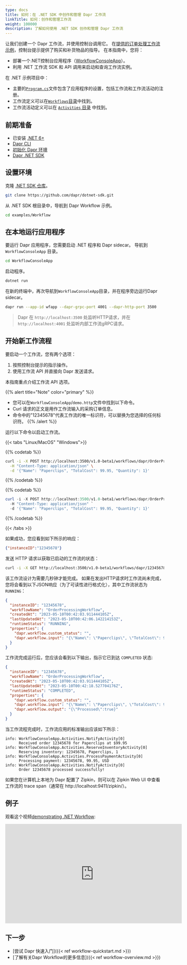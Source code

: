 ```yaml
---
type: docs
title: 如何：在 .NET SDK 中创作和管理 Dapr 工作流
linkTitle: 如何：创作和管理工作流
weight: 100000
description: 了解如何使用 .NET SDK 创作和管理 Dapr 工作流
---
```


让我们创建一个 Dapr 工作流，并使用控制台调用它。 在[提供的订单处理工作流示例](https://github.com/dapr/dotnet-sdk/tree/master/examples/Workflow)，控制台提示提供了购买和补货物品的指导。 在本指南中，您将：

- 部署一个.NET控制台应用程序（[WorkflowConsoleApp](https://github.com/dapr/dotnet-sdk/tree/master/examples/Workflow/WorkflowConsoleApp)）。
- 利用 .NET 工作流 SDK 和 API 调用来启动和查询工作流实例。

在 .NET 示例项目中：

- 主要的[`Program.cs`](https://github.com/dapr/dotnet-sdk/blob/master/examples/Workflow/WorkflowConsoleApp/Program.cs)文件包含了应用程序的设置，包括工作流和工作流活动的注册。
- 工作流定义可以在[`Workflows`目录](https://github.com/dapr/dotnet-sdk/tree/master/examples/Workflow/WorkflowConsoleApp/Workflows)中找到。
- 工作流活动定义可以在 [`Activities` 目录](https://github.com/dapr/dotnet-sdk/tree/master/examples/Workflow/WorkflowConsoleApp/Activities) 中找到。

## 前期准备

- 已安装 [.NET 6+](https://dotnet.microsoft.com/download)
- [Dapr CLI](https://docs.dapr.io/getting-started/install-dapr-cli/)
- [初始化 Dapr 环境](https://docs.dapr.io/getting-started/install-dapr-selfhost/)
- [Dapr .NET SDK](https://github.com/dapr/dotnet-sdk/)

## 设置环境

克隆 [.NET SDK 仓库](https://github.com/dapr/dotnet-sdk)。

```sh
git clone https://github.com/dapr/dotnet-sdk.git
```

从 .NET SDK 根目录中，导航到 Dapr Workflow 示例。

```sh
cd examples/Workflow
```

## 在本地运行应用程序

要运行 Dapr 应用程序，您需要启动 .NET 程序和 Dapr sidecar。 导航到 `WorkflowConsoleApp` 目录。

```sh
cd WorkflowConsoleApp
```

启动程序。

```sh
dotnet run
```

在新的终端中，再次导航到`WorkflowConsoleApp`目录，并在程序旁边运行Dapr sidecar。

```sh
dapr run --app-id wfapp --dapr-grpc-port 4001 --dapr-http-port 3500
```

> Dapr 在 `http://localhost:3500` 处监听HTTP请求，并在 `http://localhost:4001` 处监听内部工作流gRPC请求。

## 开始新工作流程

要启动一个工作流，您有两个选项：

1. 按照控制台提示的指示操作。
2. 使用工作流 API 并直接向 Dapr 发送请求。

本指南重点介绍工作流 API 选项。

{{% alert title="Note" color="primary" %}}

- 您可以在`WorkflowConsoleApp`/`demo.http`文件中找到以下命令。
- Curl 请求的正文是用作工作流输入的采购订单信息。
- 命令中的"12345678"代表工作流的唯一标识符，可以替换为您选择的任何标识符。
  {{% /alert %}}

运行以下命令以启动工作流。

{{< tabs "Linux/MacOS" "Windows">}}

{{% codetab %}}

```bash
curl -i -X POST http://localhost:3500/v1.0-beta1/workflows/dapr/OrderProcessingWorkflow/start?instanceID=12345678 \
  -H "Content-Type: application/json" \
  -d '{"Name": "Paperclips", "TotalCost": 99.95, "Quantity": 1}'
```

{{% /codetab %}}

{{% codetab %}}

```powershell
curl -i -X POST http://localhost:3500/v1.0-beta1/workflows/dapr/OrderProcessingWorkflow/start?instanceID=12345678 `
  -H "Content-Type: application/json" `
  -d '{"Name": "Paperclips", "TotalCost": 99.95, "Quantity": 1}'
```

{{% /codetab %}}

{{< /tabs >}}

如果成功，您应看到如下所示的响应：

```json
{"instanceID":"12345678"}
```

发送 HTTP 请求以获取已启动的工作流的状态：

```bash
curl -i -X GET http://localhost:3500/v1.0-beta1/workflows/dapr/12345678
```

该工作流设计为需要几秒钟才能完成。 如果在发出HTTP请求时工作流尚未完成，您将会看到以下JSON响应（为了可读性进行格式化），其中工作流状态为`RUNNING`：

```json
{
  "instanceID": "12345678",
  "workflowName": "OrderProcessingWorkflow",
  "createdAt": "2023-05-10T00:42:03.911444105Z",
  "lastUpdatedAt": "2023-05-10T00:42:06.142214153Z",
  "runtimeStatus": "RUNNING",
  "properties": {
    "dapr.workflow.custom_status": "",
    "dapr.workflow.input": "{\"Name\": \"Paperclips\", \"TotalCost\": 99.95, \"Quantity\": 1}"
  }
}
```

工作流完成运行后，您应该会看到以下输出，指示它已到达 `COMPLETED` 状态:

```json
{
  "instanceID": "12345678",
  "workflowName": "OrderProcessingWorkflow",
  "createdAt": "2023-05-10T00:42:03.911444105Z",
  "lastUpdatedAt": "2023-05-10T00:42:18.527704176Z",
  "runtimeStatus": "COMPLETED",
  "properties": {
    "dapr.workflow.custom_status": "",
    "dapr.workflow.input": "{\"Name\": \"Paperclips\", \"TotalCost\": 99.95, \"Quantity\": 1}",
    "dapr.workflow.output": "{\"Processed\":true}"
  }
}
```

当工作流程完成时，工作流应用的标准输出应该如下所示：

```log
info: WorkflowConsoleApp.Activities.NotifyActivity[0]
      Received order 12345678 for Paperclips at $99.95
info: WorkflowConsoleApp.Activities.ReserveInventoryActivity[0]
      Reserving inventory: 12345678, Paperclips, 1
info: WorkflowConsoleApp.Activities.ProcessPaymentActivity[0]
      Processing payment: 12345678, 99.95, USD
info: WorkflowConsoleApp.Activities.NotifyActivity[0]
      Order 12345678 processed successfully!
```

如果您在计算机上本地为 Dapr 配置了 Zipkin，则可以在 Zipkin Web UI 中查看工作流的 trace span（通常在 http://localhost:9411/zipkin/）。

## 例子

观看这个视频[demonstrating .NET Workflow](https://youtu.be/BxiKpEmchgQ?t=2557):

<iframe width="560" height="315" src="https://www.youtube-nocookie.com/embed/BxiKpEmchgQ?start=2557" title="YouTube video player" frameborder="0" allow="accelerometer; autoplay; clipboard-write; encrypted-media; gyroscope; picture-in-picture; web-share" allowfullscreen></iframe>

## 下一步

- [尝试 Dapr 快速入门]({{< ref workflow-quickstart.md >}})
- [了解有关Dapr Workflow的更多信息]({{< ref workflow-overview.md >}})
